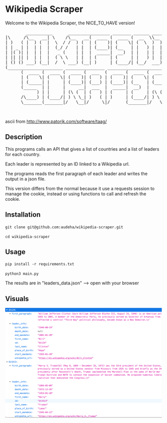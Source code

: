 # Wikipedia Scraper

Welcome to the Wikipedia Scraper, the NICE_TO_HAVE version!
 <pre>
        __________      ________________ _______ ______ ________________
|\     /\__   __| \    /\__   __(  ____ (  ____ (  __  \\__   __(  ___  )
| )   ( |  ) (  |  \  / /  ) (  | (    )| (    \| (  \  )  ) (  | (   ) |
| | _ | |  | |  |  (_/ /   | |  | (____)| (__   | |   ) |  | |  | (___) |
| |( )| |  | |  |   _ (    | |  |  _____|  __)  | |   | |  | |  |  ___  |
| || || |  | |  |  ( \ \   | |  | (     | (     | |   ) |  | |  | (   ) |
| () () ___) (__|  /  \ ___) (__| )     | (____/| (__/  ___) (__| )   ( |
(_____________________ _______________ _________________________|/     \|
      (  ____ (  ____ (  ____ (  ___  (  ____ (  ____ (  ____ )
      | (    \| (    \| (    )| (   ) | (    )| (    \| (    )|
      | (_____| |     | (____)| (___) | (____)| (__   | (____)|
      (_____  | |     |     __|  ___  |  _____|  __)  |     __)
            ) | |     | (\ (  | (   ) | (     | (     | (\ (
      /\____) | (____/| ) \ \_| )   ( | )     | (____/| ) \ \__
      \_______(_______|/   \__|/     \|/      (_______|/   \__/

 </pre>
  ascii from http://www.patorjk.com/software/taag/

## Description
This programs calls an API that gives a list of countries and a list of leaders for each country. </p>
Each leader is represented by an ID linked to a Wikipedia url.</p>
The programs reads the first paragraph of each leader and writes the output in a json file.

This version differs from the normal because it use a requests session to manage the cookie, instead or using functions to call and refresh the cookie.

## Installation
`git clone git@github.com:audeha/wikipedia-scraper.git`  </p>
`cd wikipedia-scraper`

## Usage
`pip install -r requirements.txt` </p>
`python3 main.py` </p>
The results are in "leaders_data.json" --> open with your browser</p>

## Visuals
![Alt Text](./Screenshot1.png)
